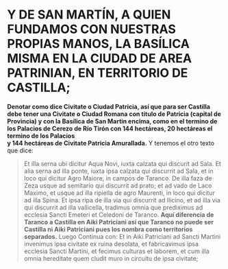 # Y DE SAN MARTÍN, A QUIEN FUNDAMOS CON NUESTRAS PROPIAS MANOS, LA BASÍLICA MISMA EN LA CIUDAD DE AREA PATRINIAN, EN TERRITORIO DE CASTILLA;

**Denotar como dice Civitate o Ciudad Patricia, así que para ser Castilla debe tener una Civitate o Ciudad Romana con titulo de Patricia (capital de Provincia) y con la Basílica de San Martin encima, como en el termino de los Palacios de Cerezo de Río Tirón con 144 hectáreas, 20 hectáreas el termino de los Palacios  
y 144 hectáreas de Civitate Patricia Amurallada.**
Y tenemos el otro texto que dice:
> Et illa serna ubi dicitur Aqua Novi, iuxta calzata qui discurit ad Sala. Et alia serna ad illa ponte, iuxta ipsa calzata qui discurrit ad Sala, et in loco qui dicitur Agro Maiore, in campos de Taranco. De illa faza de Zeza usque ad semitario qui discurrit ad prato; et ad vado de Laco Maximo, et usque ad illa ripiella de agro Maurenti, in loco qui dicitur ad illa Spina. Et ipsa ripa de illa via qui discurrit ad Ilicino, et ad illa via qui discurrit ad illa vallicella, tradimus omnia que prediximus ad ecclesia Sancti Emeteri et Celedoni de Taranco.
**Aquí diferencia de Taranco a Castilla en Aiki Patriciani así que Taranco no puede ser Castilla ni Aiki Patriciani pues los nombra como territorios separados.**
Luego Continua con:
> Et in Aiki Patriciani ad Sancti Martini invenimus ipsa civitate ex ruina desolata, et fabricavimus ipsa ecclesia Sancti Martini, et fecimus culturas et laborem, et cum illa omnia hereditate quem cludit muro in circuitu de ipsa civitate;
